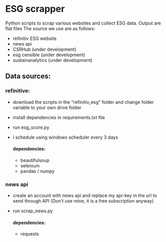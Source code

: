 # ESG scrapper
Python scripts to scrap various websites and collect ESG data. Output are flat files
The source we use are as follows:
* refinitiv ESG website
* news api
* CSRHub (under development)
* esg censible (under development)
* sustainanalytics (under development)


## Data sources:

### refinitive:
* download the scripts in the "refinitiv_esg" folder and change folder variable to your own drive folder
* install dependencies in requirements.txt file
* run esg_score.py
* I schedule using windows scheduler every 3 days

    #### dependencies:
    * beautifulsoup
    * selenium
    * pandas / numpy

### news api
* create an account with news api and replace my api-key in the url to send through API (Don't use mine, it is a free subscription anyway)
* run scrap_news.py

    #### dependencies:
    * requests